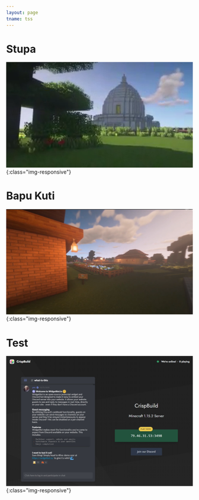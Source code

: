 ```yaml
---
layout: page
tname: tss
---
```

# Stupa
![test](media/demo3.jpg){:class="img-responsive"}

# Bapu Kuti
![test](media/demo2.jpg){:class="img-responsive"}


# Test
![test](media/demo01.jpg){:class="img-responsive"}



